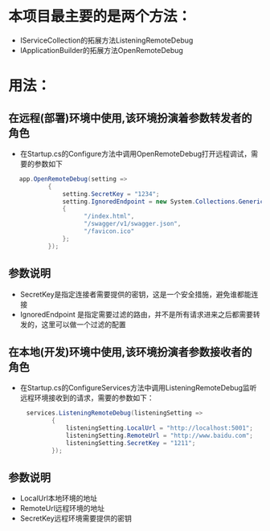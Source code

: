 # 本项目最主要的是两个方法：
- IServiceCollection的拓展方法ListeningRemoteDebug
- IApplicationBuilder的拓展方法OpenRemoteDebug
# 用法：
 ## 在远程(部署)环境中使用,该环境扮演着参数转发者的角色
 -  在Startup.cs的Configure方法中调用OpenRemoteDebug打开远程调试，需要的参数如下
 ```cs
    app.OpenRemoteDebug(setting =>
            {
                setting.SecretKey = "1234";
                setting.IgnoredEndpoint = new System.Collections.Generic.List<string>
                {
                      "/index.html",
                      "/swagger/v1/swagger.json",
                      "/favicon.ico"
                };
            });
```
## 参数说明
- SecretKey是指定连接者需要提供的密钥，这是一个安全措施，避免谁都能连接
- IgnoredEndpoint 是指定需要过滤的路由，并不是所有请求进来之后都需要转发的，这里可以做一个过滤的配置

## 在本地(开发)环境中使用,该环境扮演者参数接收者的角色
- 在Startup.cs的ConfigureServices方法中调用ListeningRemoteDebug监听远程环境接收到的请求，需要的参数如下：
```cs
     services.ListeningRemoteDebug(listeningSetting =>
            {
                listeningSetting.LocalUrl = "http://localhost:5001";
                listeningSetting.RemoteUrl = "http://www.baidu.com";
                listeningSetting.SecretKey = "1211";
            });
```
## 参数说明
- LocalUrl本地环境的地址
- RemoteUrl远程环境的地址
- SecretKey远程环境需要提供的密钥
